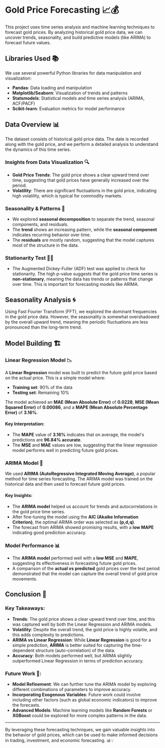 # Gold Price Forecasting 📈💰

This project uses time series analysis and machine learning techniques to forecast gold prices. By analyzing historical gold price data, we can uncover trends, seasonality, and build predictive models (like ARIMA) to forecast future values.

## Libraries Used 📚

We use several powerful Python libraries for data manipulation and visualization:
- **Pandas**: Data loading and manipulation
- **Matplotlib/Seaborn**: Visualization of trends and patterns
- **Statsmodels**: Statistical models and time series analysis (ARIMA, ACF/PACF)
- **Scikit-learn**: Evaluation metrics for model performance

## Data Overview 📊

The dataset consists of historical gold price data. The date is recorded along with the gold price, and we perform a detailed analysis to understand the dynamics of this time series.

### Insights from Data Visualization 🔍
- **Gold Price Trends**: The gold price shows a clear upward trend over time, suggesting that gold prices have generally increased over the period.
- **Volatility**: There are significant fluctuations in the gold price, indicating high volatility, which is typical for commodity markets.

### Seasonality & Patterns 🌱
- We explored **seasonal decomposition** to separate the trend, seasonal components, and residuals.
- The **trend** shows an increasing pattern, while the **seasonal component** indicates recurring behavior over time.
- The **residuals** are mostly random, suggesting that the model captures most of the structure in the data.

### Stationarity Test 🕵️‍♂️
- The Augmented Dickey-Fuller (ADF) test was applied to check for stationarity. The high p-value suggests that the gold price time series is **non-stationary**, meaning the data has trends or patterns that change over time. This is important for forecasting models like ARIMA.

## Seasonality Analysis 🌀

Using Fast Fourier Transform (FFT), we explored the dominant frequencies in the gold price data. However, the seasonality is somewhat overshadowed by the overall upward trend, meaning the periodic fluctuations are less pronounced than the long-term trend.

## Model Building 🏗️

### Linear Regression Model 📉

A **Linear Regression** model was built to predict the future gold price based on the actual price. This is a simple model where:
- **Training set**: 90% of the data
- **Testing set**: Remaining 10%

The model achieved an **MAE (Mean Absolute Error)** of **0.0228**, **MSE (Mean Squared Error)** of **0.00086**, and a **MAPE (Mean Absolute Percentage Error)** of **3.16%**.

#### Key Interpretation:
- The **MAPE** value of **3.16%** indicates that on average, the model's predictions are **96.84% accurate**.
- The **MSE** and **MAE** values are low, suggesting that the linear regression model performs well in predicting future gold prices.

### ARIMA Model 🧠

We used **ARIMA (AutoRegressive Integrated Moving Average)**, a popular method for time series forecasting. The ARIMA model was trained on the historical data and then used to forecast future gold prices.

#### Key Insights:
- The **ARIMA model** helped us account for trends and autocorrelations in the gold price time series.
- After fine-tuning the model using the **AIC (Akaike Information Criterion)**, the optimal ARIMA order was selected as **(p,d,q)**.
- The forecast from ARIMA showed promising results, with a **low MAPE** indicating good prediction accuracy.

### Model Performance 📊

- The **ARIMA model** performed well with a **low MSE** and **MAPE**, suggesting its effectiveness in forecasting future gold prices. 
- A comparison of the **actual vs predicted** gold prices over the test period demonstrated that the model can capture the overall trend of gold price movements.

## Conclusion 🎉

### Key Takeaways:
- **Trends**: The gold price shows a clear upward trend over time, and this was captured well by both the Linear Regression and ARIMA models.
- **Volatility**: Despite the overall trend, the gold price is highly volatile, and this adds complexity to predictions.
- **ARIMA vs Linear Regression**: While **Linear Regression** is good for a simple prediction, **ARIMA** is better suited for capturing the time-dependent structure (auto-correlation) of the data.
- **Accuracy**: Both models performed well, but ARIMA slightly outperformed Linear Regression in terms of prediction accuracy.

### Future Work 🚀:
- **Model Refinement**: We can further tune the ARIMA model by exploring different combinations of parameters to improve accuracy.
- **Incorporating Exogenous Variables**: Future work could involve including other factors (such as global economic indicators) to improve the forecasts.
- **Advanced Models**: Machine learning models like **Random Forests** or **XGBoost** could be explored for more complex patterns in the data.

---

By leveraging these forecasting techniques, we gain valuable insights into the behavior of gold prices, which can be used to make informed decisions in trading, investment, and economic forecasting. 📊💡
